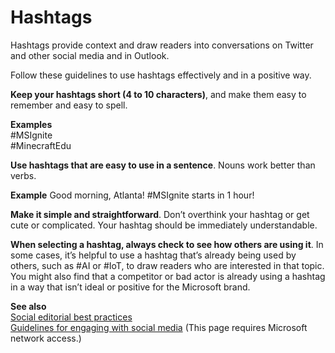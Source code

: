 ﻿# Hashtags

Hashtags provide context and draw readers into conversations on Twitter and other social media and in Outlook. 

Follow these guidelines to use hashtags effectively and in a positive way.

**Keep your hashtags short (4 to 10 characters)**, and make them easy to remember and easy to spell. 

**Examples**</br>\#MSIgnite</br>\#MinecraftEdu

**Use hashtags that are easy to use in a sentence**. Nouns work better than verbs.

**Example** Good morning, Atlanta\! \#MSIgnite starts in 1 hour\!

**Make it simple and straightforward**. Don’t overthink your hashtag or get cute or complicated. Your hashtag should be immediately understandable.

**When selecting a hashtag, always check to see how others are using it**.
In some cases, it’s helpful to use a hashtag that’s already being used
by others, such as \#AI or \#IoT, to draw readers who are interested in
that topic. You might also find that a competitor or bad actor is
already using a hashtag in a way that isn’t ideal or positive for the
Microsoft brand. 

**See also**</br>[Social editorial best practices](https://onedrive.live.com/view.aspx?resid=11783A51554745FD!2689&ithint=file%2cdocx&app=Word&authkey=!AHiRYupzboQTjJg "Editorial guidelines from the Social Media team")</br>[Guidelines for engaging with social media](https://microsoft.sharepoint.com/sites/LCAWeb/Home/Marketing/Social-Media/Social-Media-Guidelines "CELA guidelines for social media") (This page requires Microsoft network access.)
